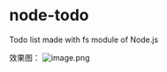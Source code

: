 # node-todo

Todo list made with fs module of Node.js

效果图：
![image.png](//static.xiedaimala.com/xdml/image/60d5bc12-a821-4193-8eae-d3809683baaa/2020-7-20-9-18-21.png)
